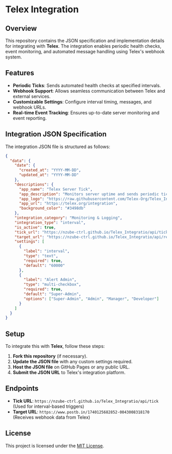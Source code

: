 # Telex Integration

## Overview
This repository contains the JSON specification and implementation details for integrating with **Telex**. The integration enables periodic health checks, event monitoring, and automated message handling using Telex's webhook system.

## Features
- **Periodic Ticks**: Sends automated health checks at specified intervals.
- **Webhook Support**: Allows seamless communication between Telex and external services.
- **Customizable Settings**: Configure interval timing, messages, and webhook URLs.
- **Real-time Event Tracking**: Ensures up-to-date server monitoring and event reporting.

## Integration JSON Specification
The integration JSON file is structured as follows:

```json
{
  "data": {
    "date": {
      "created_at": "YYYY-MM-DD",
      "updated_at": "YYYY-MM-DD"
    },
    "descriptions": {
      "app_name": "Telex Server Tick",
      "app_description": "Monitors server uptime and sends periodic tick events to a Telex channel.",
      "app_logo": "https://raw.githubusercontent.com/Telex-Org/Telex_Integratio/main/assets/logo.png",
      "app_url": "https://telex.org/integration",
      "background_color": "#3498db"
    },
    "integration_category": "Monitoring & Logging",
    "integration_type": "interval",
    "is_active": true,
    "tick_url": "https://nzube-ctrl.github.io/Telex_Integratio/api/tick",
    "target_url": "https://nzube-ctrl.github.io/Telex_Integratio/api/receive",
    "settings": [
      {
        "label": "interval",
        "type": "text",
        "required": true,
        "default": "60000"
      },
      {
        "label": "Alert Admin",
        "type": "multi-checkbox",
        "required": true,
        "default": "Super-Admin",
        "options": ["Super-Admin", "Admin", "Manager", "Developer"]
      }
    ]
  }
}
```

## Setup
To integrate this with **Telex**, follow these steps:
1. **Fork this repository** (if necessary).
2. **Update the JSON file** with any custom settings required.
3. **Host the JSON file** on GitHub Pages or any public URL.
4. **Submit the JSON URL** to Telex's integration platform.

## Endpoints
- **Tick URL**: `https://nzube-ctrl.github.io/Telex_Integratio/api/tick` (Used for interval-based triggers)
- **Target URL**: `https://www.postb.in/1740125682852-0043008318170` (Receives webhook data from Telex)

## License
This project is licensed under the [MIT License](LICENSE).
